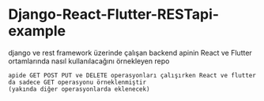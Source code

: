 # Django-React-Flutter-RESTapi-example

django ve rest framework üzerinde çalışan backend apinin React ve Flutter ortamlarında nasıl kullanılacağını örnekleyen repo

    apide GET POST PUT ve DELETE operasyonları çalışırken React ve flutter da sadece GET operasyonu örneklenmiştir
    (yakında diğer operasyonlarda eklenecek)
